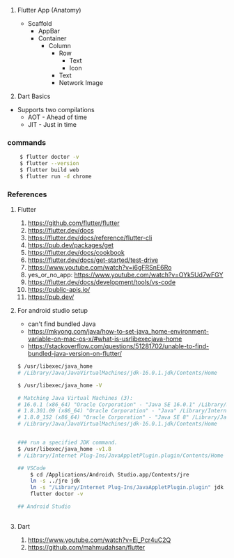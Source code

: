 1. Flutter App (Anatomy) 
    - Scaffold
        - AppBar
        - Container
            - Column
                - Row 
                    - Text
                    - Icon
                - Text
                - Network Image

1. Dart Basics
 - Supports two compilations   
    - AOT - Ahead of time 
    - JIT - Just in time

### commands
~~~sh
    $ flutter doctor -v
    $ flutter --version
    $ flutter build web
    $ flutter run -d chrome
~~~

### References
1. Flutter
    1. https://github.com/flutter/flutter
    1. https://flutter.dev/docs
    1. https://flutter.dev/docs/reference/flutter-cli
    1. https://pub.dev/packages/get
    1. https://flutter.dev/docs/cookbook
    1. https://flutter.dev/docs/get-started/test-drive
    1. https://www.youtube.com/watch?v=i6gFRSnE6Ro
    1. yes_or_no_app: https://www.youtube.com/watch?v=OYk5Ud7wFGY
    1. https://flutter.dev/docs/development/tools/vs-code
    1. https://public-apis.io/
    1. https://pub.dev/
    

1. For android studio setup
    - can't find bundled Java 
    - https://mkyong.com/java/how-to-set-java_home-environment-variable-on-mac-os-x/#what-is-usrlibexecjava-home
    - https://stackoverflow.com/questions/51281702/unable-to-find-bundled-java-version-on-flutter/
         
    ~~~sh
    $ /usr/libexec/java_home
    # /Library/Java/JavaVirtualMachines/jdk-16.0.1.jdk/Contents/Home

    $ /usr/libexec/java_home -V

    # Matching Java Virtual Machines (3):
    # 16.0.1 (x86_64) "Oracle Corporation" - "Java SE 16.0.1" /Library/Java/JavaVirtualMachines/jdk-16.0.1.jdk/Contents/Home
    # 1.8.301.09 (x86_64) "Oracle Corporation" - "Java" /Library/Internet Plug-Ins/JavaAppletPlugin.plugin/Contents/Home
    # 1.8.0_152 (x86_64) "Oracle Corporation" - "Java SE 8" /Library/Java/JavaVirtualMachines/jdk1.8.0_152.jdk/Contents/Home
    # /Library/Java/JavaVirtualMachines/jdk-16.0.1.jdk/Contents/Home


    ### run a specified JDK command.
    $ /usr/libexec/java_home -v1.8
    # /Library/Internet Plug-Ins/JavaAppletPlugin.plugin/Contents/Home

    ## VSCode
        $ cd /Applications/Android\ Studio.app/Contents/jre
        ln -s ../jre jdk
        ln -s "/Library/Internet Plug-Ins/JavaAppletPlugin.plugin" jdk
        flutter doctor -v

    ## Android Studio
            

    ~~~

1. Dart
    1. https://www.youtube.com/watch?v=Ej_Pcr4uC2Q
    1. https://github.com/mahmudahsan/flutter